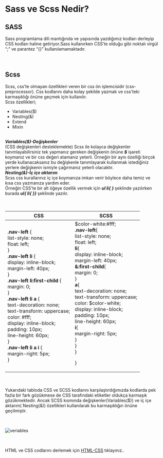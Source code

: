 <h1> Sass ve Scss Nedir?</h1>
<h2>SASS</h2>
Sass programlama dili mantığında ve yapısında yazdığımız kodları derleyip CSS kodları haline getiriyor.Sass kullanırken CSS’te olduğu gibi noktalı virgül “;” ve parantez “{}” kullanılamamaktadır. 
<br><br><br>
<h2> Scss</h2>
Scss, css’te olmayan özellikleri veren bir css ön işlemcisidir (css-preprocessor). Css kodlarını daha kolay şekilde yazmak ve css'teki karmaşıklığı önüne geçmek için kullanılır.
<br>Scss özellikleri;
<ul>
<li>Variables($)</li>
<li>Nesting(&)</li>
<li>Extend</li>
<li>Mixin</li>
</ul>
<br><b><i>Variables($)-Değişkenler</i></b><br>
(CSS değişkenleri desteklemekte) Scss ile kolayca değişkenler tanımlayabilirsiniz tek yapmanız gereken değişkenin önüne <b><i>$</i></b> işareti koymanız ve bir css değeri atamanız yeterli. 
Örneğin bir aynı özelliği birçok yerde kullanacaksanız bu değişkenle tanımlayarak kullanmak istediğiniz yerlere değişkenin ismiyle çağırmanız yeterli olacaktır.
<br><b><i>Nesting(&)-İç içe aktarım</i></b><br>
Scss css kurallarınız iç içe koymanıza imkan verir böylece daha temiz ve kısa css yazmanıza yardım eder.<br>
Örneğin CSS'te bir alt öğeye özellik vermek için <b><i>ul li{ } </i></b> şeklinde yazılırken burada <b><i>ul{ li{ }} </i></b> şeklinde yazılır.<br>
<table>
<thead>
<tr>
<th>CSS</th>
<th>SCSS</th>
</tr>
</thead>
<tbody>
<tr>
<td><b>.nav-left </b>{<br>
  list-style: none;<br>
  float: left;<br>
}<br>
<b>.nav-left li</b> {<br>
  display: inline-block;<br>
  margin-left: 40px;<br>
}<br>
<b>.nav-left li:first-child</b> {<br>
  margin: 0;<br>
}<br>
<b>.nav-left li a </b>{<br>
  text-decoration: none;<br>
  text-transform: uppercase;<br>
  color: #fff;<br>
  display: inline-block;<br>
  padding: 10px;<br>
  line-height: 60px;<br>
}<br>
<b>.nav-left li a i </b>{<br>
  margin-right: 5px;<br>
}</td><br>
<td>
$color-white:#fff;<br>
<b>.nav-left</b>{<br>
  list-style: none;<br>
  float: left;<br>
  <b>li</b>{<br>
  display: inline-block;<br>
  margin-left: 40px;<br>
    <b>&:first-child</b>{<br>
      margin: 0;<br>
    }<br>
   <b> a</b>{<br>
      text-decoration: none;<br>
      text-transform: uppercase;<br>
      color: $color-white;<br>
      display: inline-block;<br>
      padding: 10px;<br>
      line-height: 60px;<br>
     <b> i</b>{<br>
        margin-right: 5px;<br>
      }<br>
    }<br>
}<br>
  
}</td><br>
</tr>
</tbody>
</table>
<br>
<br>
Yukarıdaki tabloda CSS ve SCSS kodlarını karşılaştırdığımızda kodlarda pek fazla bir fark gözükmese de CSS tarafındaki etiketler oldukça karmaşık gözükmektedir. 
Ancak SCSS kısmında değişkenler(Variables($)) ve iç içe aktarım( Nesting(&)) özellikleri kullanılarak bu karmaşıklığın önüne geçilmiştir.<br><br><br>

![veriables](https://user-images.githubusercontent.com/48285856/147763725-5d334aee-03eb-45a4-8558-38bba126def9.png)


<br><br>
HTML ve CSS codlarını derlemek için <a href="https://codepen.io/pen/">HTML-CSS</a> tıklayınız..






